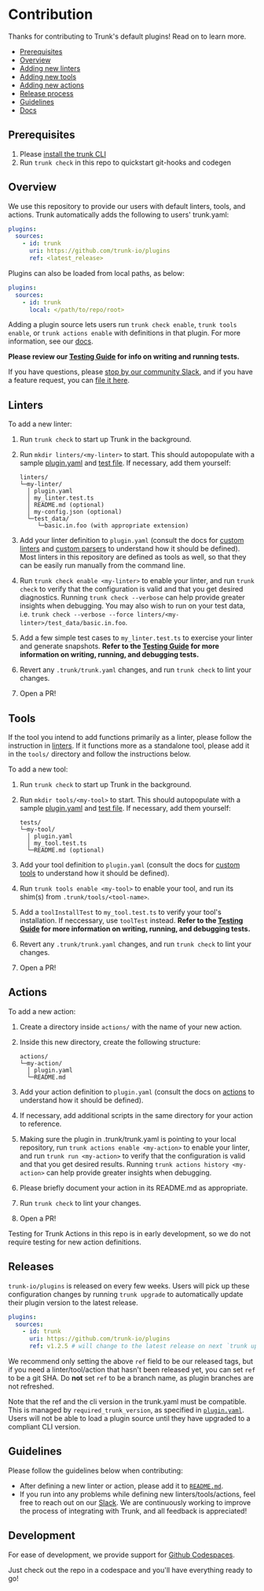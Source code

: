 # Contribution

Thanks for contributing to Trunk's default plugins! Read on to learn more.

- [Prerequisites](#prerequisites)
- [Overview](#overview)
- [Adding new linters](#linters)
- [Adding new tools](#tools)
- [Adding new actions](#actions)
- [Release process](#releases)
- [Guidelines](#guidelines)
- [Docs](https://docs.trunk.io)

## Prerequisites

1. Please [install the trunk CLI](https://docs.trunk.io/check/usage#install-the-cli)
2. Run `trunk check` in this repo to quickstart git-hooks and codegen

## Overview

We use this repository to provide our users with default linters, tools, and actions. Trunk
automatically adds the following to users' trunk.yaml:

```yaml
plugins:
  sources:
    - id: trunk
      uri: https://github.com/trunk-io/plugins
      ref: <latest_release>
```

Plugins can also be loaded from local paths, as below:

```yaml
plugins:
  sources:
    - id: trunk
      local: </path/to/repo/root>
```

Adding a plugin source lets users run `trunk check enable`, `trunk tools enable`, or
`trunk actions enable` with definitions in that plugin. For more information, see our
[docs](https://docs.trunk.io/docs/plugins).

**Please review our [Testing Guide](tests/README.md) for info on writing and running tests.**

If you have questions, please [stop by our community Slack](https://slack.trunk.io/), and if you
have a feature request, you can [file it here](https://features.trunk.io/).

## Linters

To add a new linter:

1. Run `trunk check` to start up Trunk in the background.
2. Run `mkdir linters/<my-linter>` to start. This should autopopulate with a sample
   [plugin.yaml](./repo-tools/linter-test-helper/linter_sample_plugin.yaml) and
   [test file](./repo-tools/linter-test-helper/linter_sample.test.ts). If necessary, add them
   yourself:

   ```text
   linters/
   └─my-linter/
     │ plugin.yaml
     │ my_linter.test.ts
     │ README.md (optional)
     │ my-config.json (optional)
     └─test_data/
        └─basic.in.foo (with appropriate extension)
   ```

3. Add your linter definition to `plugin.yaml` (consult the docs for [custom linters] and [custom
   parsers] to understand how it should be defined). Most linters in this repository are defined as
   tools as well, so that they can be easily run manually from the command line.
4. Run `trunk check enable <my-linter>` to enable your linter, and run `trunk check` to verify that
   the configuration is valid and that you get desired diagnostics. Running `trunk check --verbose`
   can help provide greater insights when debugging. You may also wish to run on your test data,
   i.e. `trunk check --verbose --force linters/<my-linter>/test_data/basic.in.foo`.
5. Add a few simple test cases to `my_linter.test.ts` to exercise your linter and generate
   snapshots. **Refer to the [Testing Guide](tests/README.md) for more information on writing,
   running, and debugging tests.**
6. Revert any `.trunk/trunk.yaml` changes, and run `trunk check` to lint your changes.
7. Open a PR!

[custom linters]: https://docs.trunk.io/check/custom-linters
[custom parsers]: https://docs.trunk.io/check/custom-parsers

## Tools

If the tool you intend to add functions primarily as a linter, please follow the instruction in
[linters](#linters). If it functions more as a standalone tool, please add it in the `tools/`
directory and follow the instructions below.

To add a new tool:

1. Run `trunk check` to start up Trunk in the background.
2. Run `mkdir tools/<my-tool>` to start. This should autopopulate with a sample
   [plugin.yaml](./repo-tools/tool-test-helper/tool_sample_plugin.yaml) and
   [test file](./repo-tools/tool-test-helper/tool_sample.test.ts). If necessary, add them yourself:

   ```text
   tests/
   └─my-tool/
     │ plugin.yaml
     │ my_tool.test.ts
     └─README.md (optional)
   ```

3. Add your tool definition to `plugin.yaml` (consult the docs for
   [custom tools](https://docs.trunk.io/tools/configuration#tool-definitions) to understand how it
   should be defined).
4. Run `trunk tools enable <my-tool>` to enable your tool, and run its shim(s) from
   `.trunk/tools/<tool-name>`.
5. Add a `toolInstallTest` to `my_tool.test.ts` to verify your tool's installation. If neccessary,
   use `toolTest` instead. **Refer to the [Testing Guide](tests/README.md) for more information on
   writing, running, and debugging tests.**
6. Revert any `.trunk/trunk.yaml` changes, and run `trunk check` to lint your changes.
7. Open a PR!

## Actions

To add a new action:

1. Create a directory inside `actions/` with the name of your new action.
2. Inside this new directory, create the following structure:

   ```text
   actions/
   └─my-action/
     │ plugin.yaml
     └─README.md
   ```

3. Add your action definition to `plugin.yaml` (consult the docs on [actions] to understand how it
   should be defined).
4. If necessary, add additional scripts in the same directory for your action to reference.
5. Making sure the plugin in .trunk/trunk.yaml is pointing to your local repository, run
   `trunk actions enable <my-action>` to enable your linter, and run `trunk run <my-action>` to
   verify that the configuration is valid and that you get desired results. Running
   `trunk actions history <my-action>` can help provide greater insights when debugging.
6. Please briefly document your action in its README.md as appropriate.
7. Run `trunk check` to lint your changes.
8. Open a PR!

Testing for Trunk Actions in this repo is in early development, so we do not require testing for new
action definitions.

[actions]: https://docs.trunk.io/actions

## Releases

`trunk-io/plugins` is released on every few weeks. Users will pick up these configuration changes by
running `trunk upgrade` to automatically update their plugin version to the latest release.

```yaml
plugins:
  sources:
    - id: trunk
      uri: https://github.com/trunk-io/plugins
      ref: v1.2.5 # will change to the latest release on next `trunk upgrade`
```

We recommend only setting the above `ref` field to be our released tags, but if you need a
linter/tool/action that hasn't been released yet, you can set `ref` to be a git SHA. Do **not** set
`ref` to be a branch name, as plugin branches are not refreshed.

Note that the ref and the cli version in the trunk.yaml must be compatible. This is managed by
`required_trunk_version`, as specified in [`plugin.yaml`](plugin.yaml). Users will not be able to
load a plugin source until they have upgraded to a compliant CLI version.

## Guidelines

Please follow the guidelines below when contributing:

- After defining a new linter or action, please add it to [`README.md`](README.md).
- If you run into any problems while defining new linters/tools/actions, feel free to reach out on
  our [Slack](https://slack.trunk.io/). We are continuously working to improve the process of
  integrating with Trunk, and all feedback is appreciated!

## Development

For ease of development, we provide support for
[Github Codespaces](https://github.com/features/codespaces).

Just check out the repo in a codespace and you'll have everything ready to go!
